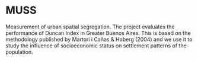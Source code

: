 # MUSS
Measurement of urban spatial segregation. The project evaluates the performance of Duncan Index in Greater Buenos Aires. This is based on the methodology published by Martori i Cañas &amp; Hoberg (2004) and we use it to study the influence of socioeconomic status on settlement patterns of the population.
